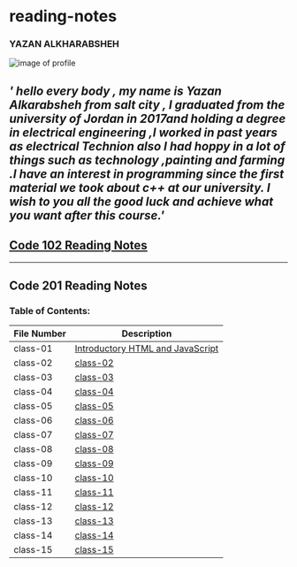 # reading-notes
### YAZAN ALKHARABSHEH   
 ![image of profile](https://avatars.githubusercontent.com/u/84713554?v=4.jpg)

## *' hello every body , my name is **Yazan Alkarabsheh** from salt city , I graduated from the university of Jordan in 2017and holding a degree in electrical engineering ,I worked in past years as electrical Technion  also I had hoppy in a lot of things such as technology ,painting and farming .I have an interest in programming since the first material we took about c++ at our university. I wish to you all the good luck and achieve what you want after this course.'*
## [Code 102 Reading Notes](https://yazanabdulhafez.github.io/reading-notes/code102)
--------
## Code 201 Reading Notes
### Table of Contents:

|File Number|Description|
|--------|--------|
|class-01|[Introductory HTML and JavaScript](https://yazanabdulhafez.github.io/reading-notes/class-01)|
|class-02|[class-02]()|
|class-03|[class-03]()|
|class-04|[class-04]()|
|class-05|[class-05]()|
|class-06|[class-06]()|
|class-07|[class-07]()|
|class-08|[class-08]()|
|class-09|[class-09]()|
|class-10|[class-10]()|
|class-11|[class-11]()|
|class-12|[class-12]()|
|class-13|[class-13]()|
|class-14|[class-14]()|
|class-15|[class-15]()|
